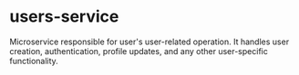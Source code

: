 # users-service

Microservice responsible for user's user-related operation. It handles user creation, authentication, profile updates, and any other user-specific functionality.